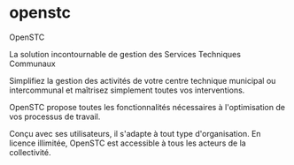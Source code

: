 openstc
=======

OpenSTC


La solution incontournable de gestion des Services Techniques Communaux

Simplifiez la gestion des activités de votre centre technique municipal ou intercommunal et maîtrisez simplement toutes vos interventions.

OpenSTC propose toutes les fonctionnalités nécessaires à l'optimisation de vos processus de travail.

Conçu avec ses utilisateurs, il s'adapte à tout type d'organisation. En licence illimitée, OpenSTC est accessible à tous les acteurs de la collectivité.

